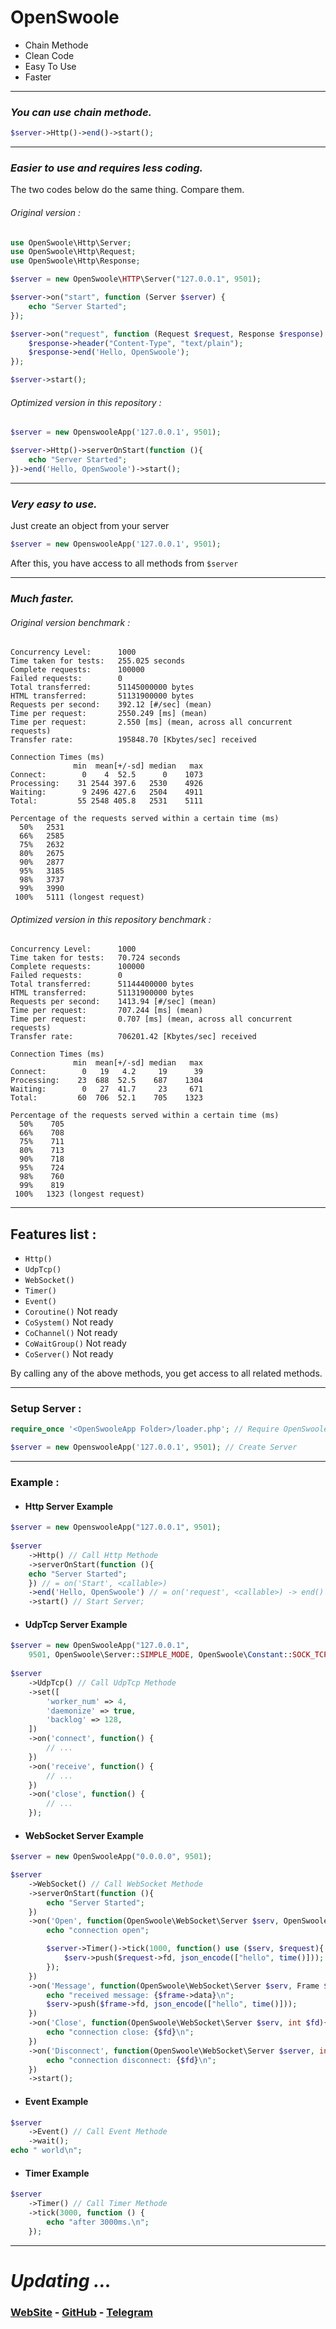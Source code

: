# OpenSwoole
- Chain Methode
- Clean Code
- Easy To Use
- Faster
---
### *You can use chain methode.*
```php
$server->Http()->end()->start();
```
---
### *Easier to use and requires less coding.*
The two codes below do the same thing. Compare them.
###### Original version :
```php
use OpenSwoole\Http\Server;
use OpenSwoole\Http\Request;
use OpenSwoole\Http\Response;

$server = new OpenSwoole\HTTP\Server("127.0.0.1", 9501);

$server->on("start", function (Server $server) {
    echo "Server Started";
});

$server->on("request", function (Request $request, Response $response) {
    $response->header("Content-Type", "text/plain");
    $response->end('Hello, OpenSwoole');
});

$server->start();
```
###### Optimized version in this repository :
```php
$server = new OpenswooleApp('127.0.0.1', 9501);

$server->Http()->serverOnStart(function (){
    echo "Server Started";
})->end('Hello, OpenSwoole')->start();
```
---
### *Very easy to use.*
Just create an object from your server
```php
$server = new OpenswooleApp('127.0.0.1', 9501);
```
After this, you have access to all methods from `$server`

---
### *Much faster.*
###### Original version benchmark :
```text
Concurrency Level:      1000
Time taken for tests:   255.025 seconds
Complete requests:      100000
Failed requests:        0
Total transferred:      51145000000 bytes
HTML transferred:       51131900000 bytes
Requests per second:    392.12 [#/sec] (mean)
Time per request:       2550.249 [ms] (mean)
Time per request:       2.550 [ms] (mean, across all concurrent requests)
Transfer rate:          195848.70 [Kbytes/sec] received

Connection Times (ms)
              min  mean[+/-sd] median   max
Connect:        0    4  52.5      0    1073
Processing:    31 2544 397.6   2530    4926
Waiting:        9 2496 427.6   2504    4911
Total:         55 2548 405.8   2531    5111

Percentage of the requests served within a certain time (ms)
  50%   2531
  66%   2585
  75%   2632
  80%   2675
  90%   2877
  95%   3185
  98%   3737
  99%   3990
 100%   5111 (longest request)
```
###### Optimized version in this repository benchmark :
```text
Concurrency Level:      1000
Time taken for tests:   70.724 seconds
Complete requests:      100000
Failed requests:        0
Total transferred:      51144400000 bytes
HTML transferred:       51131900000 bytes
Requests per second:    1413.94 [#/sec] (mean)
Time per request:       707.244 [ms] (mean)
Time per request:       0.707 [ms] (mean, across all concurrent requests)
Transfer rate:          706201.42 [Kbytes/sec] received

Connection Times (ms)
              min  mean[+/-sd] median   max
Connect:        0   19   4.2     19      39
Processing:    23  688  52.5    687    1304
Waiting:        0   27  41.7     23     671
Total:         60  706  52.1    705    1323

Percentage of the requests served within a certain time (ms)
  50%    705
  66%    708
  75%    711
  80%    713
  90%    718
  95%    724
  98%    760
  99%    819
 100%   1323 (longest request)
```

---
## Features list :
- `Http()`
- `UdpTcp()`
- `WebSocket()`
- `Timer()`
- `Event()`
- `Coroutine()`  Not ready
- `CoSystem()` Not ready
- `CoChannel()` Not ready
- `CoWaitGroup()` Not ready
- `CoServer()` Not ready

By calling any of the above methods, you get access to all related methods.

---

### Setup Server :
```php
require_once '<OpenSwooleApp Folder>/loader.php'; // Require OpenSwooleApp

$server = new OpenswooleApp('127.0.0.1', 9501); // Create Server
```
---

### Example :
- #### Http Server Example
```php
$server = new OpenswooleApp("127.0.0.1", 9501);
    
$server
    ->Http() // Call Http Methode
    ->serverOnStart(function (){
    echo "Server Started";
    }) // = on('Start', <callable>)
    ->end('Hello, OpenSwoole') // = on('request', <callable>) -> end()
    ->start() // Start Server;
```
- #### UdpTcp Server Example
```php
$server = new OpenSwooleApp("127.0.0.1",
    9501, OpenSwoole\Server::SIMPLE_MODE, OpenSwoole\Constant::SOCK_TCP);
    
$server
    ->UdpTcp() // Call UdpTcp Methode
    ->set([
        'worker_num' => 4,
        'daemonize' => true,
        'backlog' => 128,
    ])
    ->on('connect', function() {
        // ...
    })
    ->on('receive', function() {
        // ...
    })
    ->on('close', function() {
        // ...
    });

```
- #### WebSocket Server Example
```php
$server = new OpenSwooleApp("0.0.0.0", 9501);

$server
    ->WebSocket() // Call WebSocket Methode
    ->serverOnStart(function (){
        echo "Server Started";
    })
    ->on('Open', function(OpenSwoole\WebSocket\Server $serv, OpenSwoole\Http\Request $request) use ($server){
        echo "connection open";

        $server->Timer()->tick(1000, function() use ($serv, $request){
            $serv->push($request->fd, json_encode(["hello", time()]));
        });
    })
    ->on('Message', function(OpenSwoole\WebSocket\Server $serv, Frame $frame) use ($server){
        echo "received message: {$frame->data}\n";
        $serv->push($frame->fd, json_encode(["hello", time()]));
    })
    ->on('Close', function(OpenSwoole\WebSocket\Server $serv, int $fd){
        echo "connection close: {$fd}\n";
    })
    ->on('Disconnect', function(OpenSwoole\WebSocket\Server $server, int $fd){
        echo "connection disconnect: {$fd}\n";
    })
    ->start();
```
- #### Event Example
```php
$server
    ->Event() // Call Event Methode
    ->wait();
echo " world\n";
```
- #### Timer Example
```php
$server
    ->Timer() // Call Timer Methode
    ->tick(3000, function () {
        echo "after 3000ms.\n";
    });
```
---

# *Updating ...*

### [WebSite](https://amirhkargar.ir) - [GitHub](https://github.com/AmirHkrg) - [Telegram](https://telegram.me/amirh_krgr)